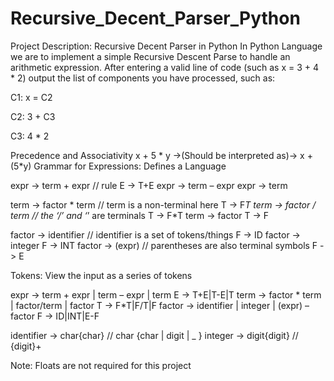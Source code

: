 # Recursive_Decent_Parser_Python
Project Description: Recursive Decent Parser in Python 
In Python Language we are to implement a simple Recursive Descent Parse to handle an arithmetic expression.
After entering a valid line of code (such as x = 3 + 4 * 2) output the list of components you have processed, such as:

C1: x = C2

C2: 3 + C3

C3: 4 * 2

Precedence and Associativity
x + 5 * y ->(Should be interpreted as)-> x + (5*y)
Grammar for Expressions: Defines a Language

expr -> term + expr  		 // rule                                        E -> T+E
expr -> term – expr
expr -> term

term -> factor * term		 // term is a non-terminal here                 T -> F*T
term -> factor / term		 // the ‘/’ and ‘*’ are terminals               T -> F*T
term -> factor                                                          T -> F

factor -> identifier		 // identifier is a set of tokens/things        F -> ID
factor -> integer                                                       F -> INT
factor -> (expr) 		    // parentheses are also terminal symbols        F -> E

Tokens: View the input as a series of tokens 

expr -> term + expr | term – expr | term                                E -> T+E|T-E|T
term -> factor * term | factor/term | factor                            T -> F*T|F/T|F
factor -> identifier | integer | (expr) – factor                        F -> ID|INT|E-F

identifier -> char{char}  	 // char {char | digit | _ }
integer -> digit{digit} 	 // {digit}+

Note: Floats are not required for this project




